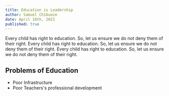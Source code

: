 ```yaml
---
title: Education is Leadership
author: Samuel Chibueze
date: April 19th, 2021
published: true
---
```


Every child has right to education. So, let us ensure we do not deny them of their right.
Every child has right to education. So, let us ensure we do not deny them of their right.
Every child has right to education. So, let us ensure we do not deny them of their right.

## Problems of Education

- Poor Infrastructure
- Poor Teachers's professional development
